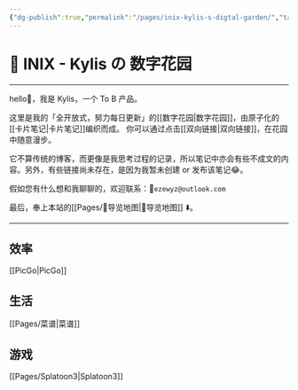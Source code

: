 ```yaml
---
{"dg-publish":true,"permalink":"/pages/inix-kylis-s-digtal-garden/","tags":"gardenEntry","dgHomeLink":true,"dgPassFrontmatter":false}
---
```


# 🌱 INIX - Kylis の 数字花园
***
hello👋，我是 Kylis，一个 To B 产品。

这里是我的「全开放式，努力每日更新」的[[数字花园|数字花园]]，由原子化的[[卡片笔记|卡片笔记]]编织而成。
你可以通过点击[[双向链接|双向链接]]，在花园中随意漫步。

它不算传统的博客，而更像是我思考过程的记录，所以笔记中亦会有些不成文的内容。另外，有些链接尚未存在，是因为我暂未创建 or 发布该笔记😂。

假如您有什么想和我聊聊的，欢迎联系：📨`ezewyz@outlook.com`

最后，奉上本站的[[Pages/🧭导览地图|🧭导览地图]] ⬇️。
***
## 效率
[[PicGo|PicGo]]
## 生活
[[Pages/菜谱|菜谱]]
## 游戏
[[Pages/Splatoon3|Splatoon3]]